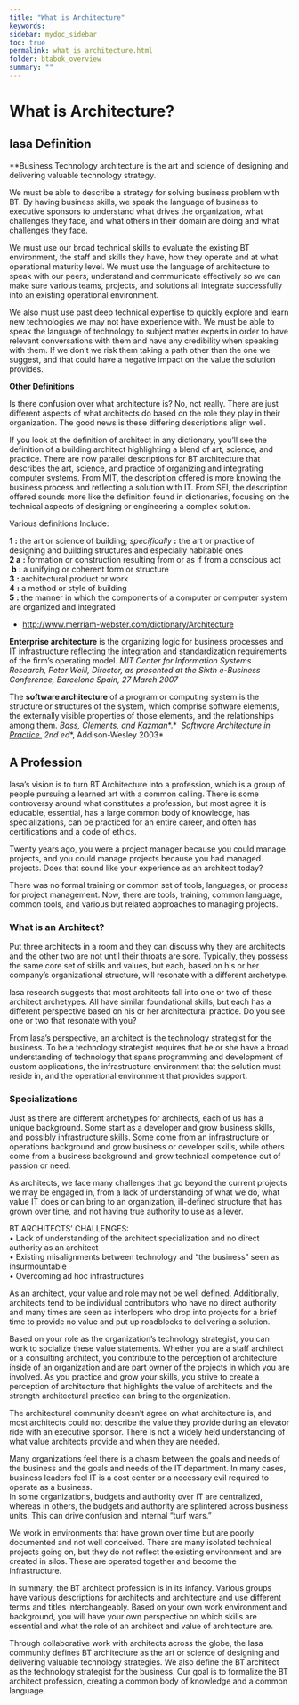 ```yaml
---
title: "What is Architecture"
keywords: 
sidebar: mydoc_sidebar
toc: true
permalink: what_is_architecture.html
folder: btabok_overview
summary: ""
---
```


# What is Architecture?

## Iasa Definition


**Business Technology architecture is the art and science of designing and delivering valuable technology strategy.

We must be able to describe a strategy for solving business problem with BT. By having business skills, we speak the language of business to executive sponsors to understand what drives the organization, what challenges they face, and what others in their domain are doing and what challenges they face.

We must use our broad technical skills to evaluate the existing BT environment, the staff and skills they have, how they operate and at what operational maturity level. We must use the language of architecture to speak with our peers, understand and communicate effectively so we can make sure various teams, projects, and solutions all integrate successfully into an existing operational environment.

We also must use past deep technical expertise to quickly explore and learn new technologies we may not have experience with. We must be able to speak the language of technology to subject matter experts in order to have relevant conversations with them and have any credibility when speaking with them. If we don’t we risk them taking a path other than the one we suggest, and that could have a negative impact on the value the solution provides.

**Other Definitions**

Is there confusion over what architecture is? No, not really. There are just different aspects of what architects do based on the role they play in their organization. The good news is these differing descriptions align well.

If you look at the definition of architect in any dictionary, you’ll see the definition of a building architect highlighting a blend of art, science, and practice. There are now parallel descriptions for BT architecture that describes the art, science, and practice of organizing and integrating computer systems. From MIT, the description offered is more knowing the business process and reflecting a solution with IT. From SEI, the description offered sounds more like the definition found in dictionaries, focusing on the technical aspects of designing or engineering a complex solution.

Various definitions Include:

**1** **:** the art or science of building; *specifically* **:** the art or practice of designing and building structures and especially habitable ones  
**2 a** **:** formation or construction resulting from or as if from a conscious act <the architecture of the garden> **b** **:** a unifying or coherent form or structure <the novel lacks architecture>  
**3** **:** architectural product or work  
**4** **:** a method or style of building  
**5** **:** the manner in which the components of a computer or computer system are organized and integrated

* http://www.merriam-webster.com/dictionary/Architecture

**Enterprise architecture** is the organizing logic for business processes and IT infrastructure reflecting the integration and standardization requirements of the firm’s operating model. *MIT Center for Information Systems Research, Peter Weill, Director, as presented at the Sixth e-Business Conference, Barcelona Spain, 27 March 2007*

The **software architecture** of a program or computing system is the structure or structures of the system, which comprise software elements, the externally visible properties of those elements, and the relationships among them. *Bass, Clements, and* *Kazman**.*  <u><i>Software Architecture in Practice&nbsp;</i></u> *2nd* *ed**, Addison-Wesley 2003*

## **A Profession**

Iasa’s vision is to turn BT Architecture into a profession, which is a group of people pursuing a learned art with a common calling. There is some controversy around what constitutes a profession, but most agree it is educable, essential, has a large common body of knowledge, has specializations, can be practiced for an entire career, and often has certifications and a code of ethics.


Twenty years ago, you were a project manager because you could manage projects, and you could manage projects because you had managed projects. Does that sound like your experience as an architect today?

There was no formal training or common set of tools, languages, or process for project management. Now, there are tools, training, common language, common tools, and various but related approaches to managing projects.

### **What is an Architect?**

Put three architects in a room and they can discuss why they are architects and the other two are not until their throats are sore. Typically, they possess the same core set of skills and values, but each, based on his or her company’s organizational structure, will resonate with a different archetype.


Iasa research suggests that most architects fall into one or two of these architect archetypes. All have similar foundational skills, but each has a different perspective based on his or her architectural practice. Do you see one or two that resonate with you?

From Iasa’s perspective, an architect is the technology strategist for the business. To be a technology strategist requires that he or she have a broad understanding of technology that spans programming and development of custom applications, the infrastructure environment that the solution must reside in, and the operational environment that provides support.

### **Specializations**

Just as there are different archetypes for architects, each of us has a unique background. Some start as a developer and grow business skills, and possibly infrastructure skills. Some come from an infrastructure or operations background and grow business or developer skills, while others come from a business background and grow technical competence out of passion or need.  


As architects, we face many challenges that go beyond the current projects we may be engaged in, from a lack of understanding of what we do, what value IT does or can bring to an organization, ill-defined structure that has grown over time, and not having true authority to use as a lever.

BT ARCHITECTS’ CHALLENGES:  
• Lack of understanding of the architect specialization and no direct authority as an architect  
• Existing misalignments between technology and “the business” seen as insurmountable  
• Overcoming ad hoc infrastructures

As an architect, your value and role may not be well defined. Additionally, architects tend to be individual contributors who have no direct authority and many times are seen as interlopers who drop into projects for a brief time to provide no value and put up roadblocks to delivering a solution.

Based on your role as the organization’s technology strategist, you can work to socialize these value statements. Whether you are a staff architect or a consulting architect, you contribute to the perception of architecture inside of an organization and are part owner of the projects in which you are involved. As you practice and grow your skills, you strive to create a perception of architecture that highlights the value of architects and the strength architectural practice can bring to the organization.

The architectural community doesn’t agree on what architecture is, and most architects could not describe the value they provide during an elevator ride with an executive sponsor. There is not a widely held understanding of what value architects provide and when they are needed.

Many organizations feel there is a chasm between the goals and needs of the business and the goals and needs of the IT department. In many cases, business leaders feel IT is a cost center or a necessary evil required to operate as a business.  
In some organizations, budgets and authority over IT are centralized, whereas in others, the budgets and authority are splintered across business units. This can drive confusion and internal “turf wars.”

We work in environments that have grown over time but are poorly documented and not well conceived. There are many isolated technical projects going on, but they do not reflect the existing environment and are created in silos. These are operated together and become the infrastructure.

In summary, the BT architect profession is in its infancy. Various groups have various descriptions for architects and architecture and use different terms and titles interchangeably. Based on your own work environment and background, you will have your own perspective on which skills are essential and what the role of an architect and value of architecture are.  

Through collaborative work with architects across the globe, the Iasa community defines BT architecture as the art or science of designing and delivering valuable technology strategies. We also define the BT architect as the technology strategist for the business. Our goal is to formalize the BT architect profession, creating a common body of knowledge and a common language.
